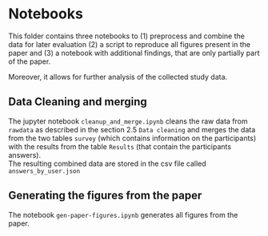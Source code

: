 # Notebooks

This folder contains three notebooks to (1) preprocess and combine the data for later evaluation (2) a script to reproduce all figures present in the paper and (3) a notebook with
additional findings, that are only partially part of the paper.

Moreover, it allows for further analysis of the collected study data.

## Data Cleaning and merging
The jupyter notebook `cleanup_and_merge.ipynb` cleans the raw data from `rawdata` 
as described in the section 2.5 `Data cleaning` and merges the data from the
two tables `survey` (which contains information on the participants) with
the results from the table `Results` (that contain the participants answers).  
The resulting combined data are stored in the csv file called `answers_by_user.json`

## Generating the figures from the paper
The notebook `gen-paper-figures.ipynb` generates all figures from the paper.

